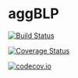 # aggBLP

[![Build Status](https://travis-ci.org/joearossetti/aggBLP.jl.svg?branch=master)](https://travis-ci.org/joearossetti/aggBLP.jl)

[![Coverage Status](https://coveralls.io/repos/joearossetti/aggBLP.jl/badge.svg?branch=master&service=github)](https://coveralls.io/github/joearossetti/aggBLP.jl?branch=master)

[![codecov.io](http://codecov.io/github/joearossetti/aggBLP.jl/coverage.svg?branch=master)](http://codecov.io/github/joearossetti/aggBLP.jl?branch=master)
